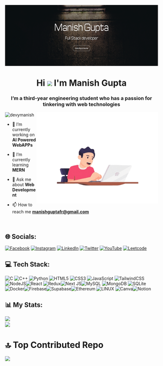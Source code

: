 <a href="https://manishguptaa.me">
  <img align="center" alt="coding" height="200" width="1000" src="https://github.com/DevyManish/DevyManish/blob/main/banner.png" />
</a>
<h1 align="center">Hi <img src="https://github.com/TheDudeThatCode/TheDudeThatCode/blob/master/Assets/Hi.gif" width="29px"> I'm Manish Gupta</h1>
<h3 align="center">I’m a third-year engineering student who has a passion for tinkering with web technologies</h3>
<img align="right" alt="coding" width="400" src="https://github.com/DevyManish/DevyManish/blob/main/dd1-unscreen.gif">
<p align="left"> <img src="https://komarev.com/ghpvc/?username=devymanish&label=Profile%20views&color=0e75b6&style=flat" alt="devymanish" /> </p>

- 🔭 I’m currently working on **AI Powered WebAPPs**

- 🌱 I’m currently learning **MERN**

- 💬 Ask me about **Web Development**

- 📫 How to reach me **manishguptafr@gmail.com**

<!-- Socials Starts -->
<br>

## 🌐 Socials:

[![Facebook](https://img.shields.io/badge/Facebook-%231877F2.svg?logo=Facebook&logoColor=white)](https://www.facebook.com/devymanish?mibextid=ZbWKwL) [![Instagram](https://img.shields.io/badge/Instagram-%23E4405F.svg?logo=Instagram&logoColor=white)](https://instagram.com/l_m_manish) [![LinkedIn](https://img.shields.io/badge/LinkedIn-%230077B5.svg?logo=linkedin&logoColor=white)](https://www.linkedin.com/in/manishguptafr) [![Twitter](https://img.shields.io/badge/Twitter-%231DA1F2.svg?logo=Twitter&logoColor=white)](https://twitter.com/l_m_manish) [![YouTube](https://img.shields.io/badge/YouTube-%23FF0000.svg?logo=YouTube&logoColor=white)](https://youtube.com/@lumacoder?si=MimMKceJ70YM8DOL) [![Leetcode](https://img.shields.io/badge/Leetcode-%34FF00.svg?logo=Leetcode&logoColor=white)](https://leetcode.com/DevyManish/)
<br>

<!-- Socials Ends -->

<!-- Languages and Tools Starts  -->

## 💻 Tech Stack:

![C](https://img.shields.io/badge/c-%2300599C.svg?style=for-the-badge&logo=c&logoColor=white) ![C++](https://img.shields.io/badge/c++-%2300599C.svg?style=for-the-badge&logo=c%2B%2B&logoColor=white) ![Python](https://img.shields.io/badge/python-3670A0?style=for-the-badge&logo=python&logoColor=ffdd54) ![HTML5](https://img.shields.io/badge/html5-%23E34F26.svg?style=for-the-badge&logo=html5&logoColor=white) ![CSS3](https://img.shields.io/badge/css3-%231572B6.svg?style=for-the-badge&logo=css3&logoColor=white) ![JavaScript](https://img.shields.io/badge/javascript-%23323330.svg?style=for-the-badge&logo=javascript&logoColor=%23F7DF1E) ![TailwindCSS](https://img.shields.io/badge/tailwindcss-%2338B2AC.svg?style=for-the-badge&logo=tailwind-css&logoColor=white) ![NodeJS](https://img.shields.io/badge/node.js-6DA55F?style=for-the-badge&logo=node.js&logoColor=white)![React](https://img.shields.io/badge/react-%2320232a.svg?style=for-the-badge&logo=react&logoColor=%2361DAFB) ![Redux](https://img.shields.io/badge/redux-%23593d88.svg?style=for-the-badge&logo=redux&logoColor=white)![Next JS](https://img.shields.io/badge/Next-black?style=for-the-badge&logo=next.js&logoColor=white)![MySQL](https://img.shields.io/badge/mysql-%2300f.svg?style=for-the-badge&logo=mysql&logoColor=white) ![MongoDB](https://img.shields.io/badge/MongoDB-%234ea94b.svg?style=for-the-badge&logo=mongodb&logoColor=white) ![SQLite](https://img.shields.io/badge/sqlite-%2307405e.svg?style=for-the-badge&logo=sqlite&logoColor=white)![Docker](https://img.shields.io/badge/docker-%230db7ed.svg?style=for-the-badge&logo=docker&logoColor=white)![Firebase](https://img.shields.io/badge/firebase-a08021?style=for-the-badge&logo=firebase&logoColor=ffcd34)![Supabase](https://img.shields.io/badge/Supabase-3ECF8E?style=for-the-badge&logo=supabase&logoColor=white)![Ethereum](https://img.shields.io/badge/Ethereum-3C3C3D?style=for-the-badge&logo=Ethereum&logoColor=white) ![LINUX](https://img.shields.io/badge/Linux-FCC624?style=for-the-badge&logo=linux&logoColor=black) ![Canva](https://img.shields.io/badge/Canva-%2300C4CC.svg?style=for-the-badge&logo=Canva&logoColor=white)![Notion](https://img.shields.io/badge/Notion-%23000000.svg?style=for-the-badge&logo=notion&logoColor=white)
<br>

<!-- Languages and Tools Ends  -->

<!-- Stats -->

## 📊 My Stats:

![](https://github-readme-stats.vercel.app/api?username=DevyManish&theme=dark&hide_border=true&include_all_commits=true&count_private=true)<br/>
![](https://github-readme-streak-stats.herokuapp.com/?user=DevyManish&theme=dark&hide_border=true)<br/>

# 🔝 Top Contributed Repo
![](https://github-contributor-stats.vercel.app/api?username=DevyManish&limit=5&theme=dark&combine_all_yearly_contributions=true)

